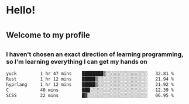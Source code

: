 
<h1>Hello!<h1>
<h2>Welcome to my profile<h2>
<h3>I haven't chosen an exact direction of learning programming, so I'm learning everything I can get my hands on</h3>

<!--START_SECTION:waka-->

```txt
yuck         1 hr 47 mins    ████████▒░░░░░░░░░░░░░░░░   32.81 %
Rust         1 hr 12 mins    █████▒░░░░░░░░░░░░░░░░░░░   21.94 %
hyprlang     1 hr 12 mins    █████▒░░░░░░░░░░░░░░░░░░░   21.92 %
C            40 mins         ███░░░░░░░░░░░░░░░░░░░░░░   12.39 %
SCSS         22 mins         █▓░░░░░░░░░░░░░░░░░░░░░░░   06.95 %
```

<!--END_SECTION:waka-->
